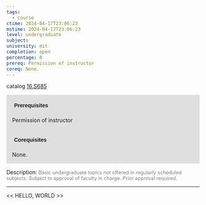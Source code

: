 ```yaml
---
tags:
  - course
ctime: 2024-04-17T23:06:23
mstime: 2024-04-17T23:06:23
level: undergraduate
subject: 
university: mit
completion: open
percentage: 0
prereq: Permission of instructor
coreq: None.
---
```


catalog [16.S685](http://student.mit.edu/catalog/m16a.html#16.S685)

<span style="display: block; padding: 15px; background-color: rgb(100, 100, 100, 0.2);"><font id="m_prereq1452_0" style="display: block; font-family: Arial, sans-serif; font-weight: bold; padding: 5px">Prerequisites</font><br><span id="prereq1452_0">Permission of instructor</span></span>
<span style="display: block; padding: 15px; background-color: rgb(100, 100, 100, 0.2);"><font id="m_coreq1452_0" style="display: block; font-family: Arial, sans-serif; font-weight: bold; padding: 5px">Corequisites</font><br><span id="coreq1452_0">None.</span></span>

<font style="">Description:</font>
<font style="color: grey; font-size: 0.8rem;">Basic undergraduate topics not offered in regularly scheduled subjects. Subject to approval of faculty in charge. Prior approval required.</font>



---

<< HELLO, WORLD >>
